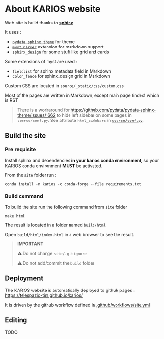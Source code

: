 # About KARIOS website

Web site is build thanks to [**sphinx**](https://www.sphinx-doc.org/)

It uses : 
- [`pydata_sphinx_theme`](https://pydata-sphinx-theme.readthedocs.io/) for theme
- [`myst_parser`](https://myst-parser.readthedocs.io/) extension for markdown support
- [`sphinx_design`](https://sphinx-design.readthedocs.io/) for some stuff like grid and cards

Some extensions of myst are used : 
- `fieldlist` for sphinx metadata field in Markdown
- `colon_fence` for sphinx_design grid in Markdown

Custom CSS are located in `source/_static/css/custom.css`

Most of the pages are written in Markdown, except main page (index) which is RST

> There is a workaround for https://github.com/pydata/pydata-sphinx-theme/issues/1662 to hide left sidebar on some pages in `source/conf.py`. See attribute `html_sidebars` in [`source/conf.py`](source/conf.py).

## Build the site

### Pre requisite

Install sphinx and dependencies **in your karios conda environment**, so your KARIOS conda environment **MUST** be activated.

From the `site` folder run : 

```console
conda install -n karios -c conda-forge --file requirements.txt
```

### Build command

To build the site run the following command from `site` folder

```console
make html
```

The result is located in a folder named `build/html`

Open `build/html/index.html` in a web browser to see the result.

> **IMPORTANT**
> 
> :warning: Do not change `site/.gitignore`
> 
> :warning: Do not add/commit the `build` folder

## Deployment

The KARIOS website is automatically deployed to github pages : https://telespazio-tim.github.io/karios/

It is driven by the github workflow defined in [.github/workflows/site.yml](../.github/workflows/site.yml)

## Editing

TODO